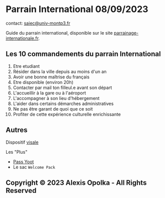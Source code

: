 # Parrain International 08/09/2023

contact: [saiec@univ-montp3.fr](mailto:saiec@univ-montp3.fr)

Guide du parrain international, disponible sur le site [parrainage-internationale.fr](https://www.parrainage-international.fr/index.php).

## Les 10 commandements du parrain International

1. Etre etudiant
2. Résider dans la ville depuis au moins d'un an
3. Avoir une bonne maîtrise du français
4. Etre disponible (environ 20h)
5. Contacter par mail ton filleul.e avant son départ
6. L'accueillir à la gare ou à l'aéroport
7. L'accompagner à son lieu d'hébergement
8. L'aider dans certains démarches administratives
9. Ne pas être garant de quoi que ce soit
10. Profiter de cette expérience culturelle enrichissante

## Autres

Dispositif [visale](https://visale.fr)

Les "Plus"

- [Pass Yoot](https://yoot.fr)
- Le sac `Welcome Pack`

## Copyright &copy; 2023 Alexis Opolka - All Rights Reserved
